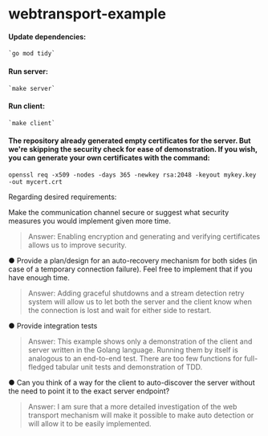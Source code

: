 # webtransport-example

#### Update dependencies:

    `go mod tidy`

#### Run server:

    `make server`

#### Run client: 

    `make client`

#### The repository already generated empty certificates for the server. But we're skipping the security check for ease of demonstration. If you wish, you can generate your own certificates with the command:
    openssl req -x509 -nodes -days 365 -newkey rsa:2048 -keyout mykey.key -out mycert.crt

Regarding desired requirements:

Make the communication channel secure or suggest what security measures you would
implement given more time.

> Answer: Enabling encryption and generating and verifying certificates allows us to improve security.

● Provide a plan/design for an auto-recovery mechanism for both sides (in case of a
temporary connection failure). Feel free to implement that if you have enough time.

> Answer: Adding graceful shutdowns and a stream detection retry system will allow us to let both the server and the client know when the connection is lost and wait for either side to restart.

● Provide integration tests

> Answer: This example shows only a demonstration of the client and server written in the Golang language. Running them by itself is analogous to an end-to-end test. There are too few functions for full-fledged tabular unit tests and demonstration of TDD.

● Can you think of a way for the client to auto-discover the server without the need to point
it to the exact server endpoint?

> Answer: I am sure that a more detailed investigation of the web transport mechanism will make it possible to make auto detection or will allow it to be easily implemented.